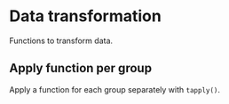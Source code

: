 # Data transformation #
Functions to transform data.

## Apply function per group ##
Apply a function for each group separately with `tapply()`.